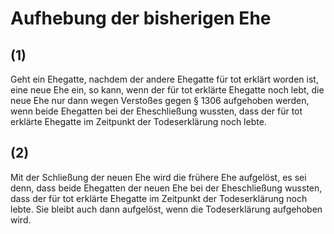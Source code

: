 # Aufhebung der bisherigen Ehe



## (1)

 Geht ein Ehegatte, nachdem der andere Ehegatte für tot erklärt worden ist, eine neue Ehe ein, so kann, wenn der für tot erklärte Ehegatte noch lebt, die neue Ehe nur dann wegen Verstoßes gegen § 1306 aufgehoben werden, wenn beide Ehegatten bei der Eheschließung wussten, dass der für tot erklärte Ehegatte im Zeitpunkt der Todeserklärung noch lebte.

## (2)

 Mit der Schließung der neuen Ehe wird die frühere Ehe aufgelöst, es sei denn, dass beide Ehegatten der neuen Ehe bei der Eheschließung wussten, dass der für tot erklärte Ehegatte im Zeitpunkt der Todeserklärung noch lebte. Sie bleibt auch dann aufgelöst, wenn die Todeserklärung aufgehoben wird. 

